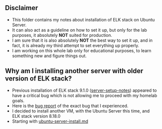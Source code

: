 ## Disclaimer
- This folder contains my notes about installation of ELK stack on Ubuntu Server.
- It can also act as a guideline on how to set it up, but only for the lab purposes, it absolutely **NOT** suited for production.
- I am sure that it is also absolutely **NOT** the best way to set it up, and in fact, it is already my third attempt to set everything up properly.
- I am working on this whole lab only for educational purposes, to learn something new and figure things out.

## Why am I installing another server with older version of ELK stack?
- Previous installation of ELK stack 9.1.0 ([server-setup-notes](server-setup-notes)) appeared to have a critical bug which is not allowing me to proceed with my homelab goals.
- Here is the [bug report](https://github.com/elastic/beats/issues/45693) of the exact bug that I experienced.
- I decided to install another VM, with the Ubuntu Server this time, and ELK stack version 8.18.0
- Starting with [ubuntu-server-install.md](./ubuntu-server-install.md)
